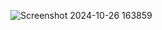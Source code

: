 ![Screenshot 2024-10-26 163859](https://github.com/user-attachments/assets/e00cb25a-0c00-41de-a061-25e0abf8c80e)
